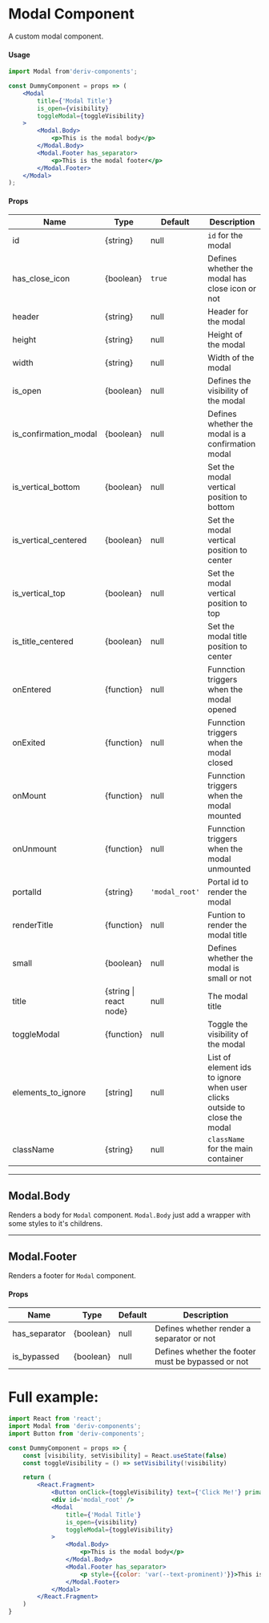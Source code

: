 # Modal Component

A custom modal component.


#### Usage

```jsx
import Modal from'deriv-components';

const DummyComponent = props => (
    <Modal
        title={'Modal Title'}
        is_open={visibility}
        toggleModal={toggleVisibility}
    >
        <Modal.Body>
            <p>This is the modal body</p>
        </Modal.Body>
        <Modal.Footer has_separator>
            <p>This is the modal footer</p>
        </Modal.Footer>
    </Modal>
);
```

#### Props


| Name                    | Type                   | Default       | Description                                                               |
| ----------------------- | ---------------------- | ------------- | ------------------------------------------------------------------------- |
| id                      | {string}               | null          | `id` for the modal                                                        |
| has_close_icon          | {boolean}              | `true`        | Defines whether the modal has close icon or not                           |
| header                  | {string}               | null          | Header for the modal                                                      |
| height                  | {string}               | null          | Height of the modal                                                       |
| width                   | {string}               | null          | Width of the modal                                                        |
| is_open                 | {boolean}              | null          | Defines the visibility of the modal                                       |
| is\_confirmation\_modal | {boolean}              | null          | Defines whether the modal is a confirmation modal                         |
| is\_vertical\_bottom    | {boolean}              | null          | Set the modal vertical position to bottom                                 |
| is\_vertical\_centered  | {boolean}              | null          | Set the modal vertical position to center                                 |
| is\_vertical\_top       | {boolean}              | null          | Set the modal vertical position to top                                    |
| is\_title\_centered     | {boolean}              | null          | Set the modal title position to center                                    |
| onEntered               | {function}             | null          | Funnction triggers when the modal opened                                  |
| onExited                | {function}             | null          | Funnction triggers when the modal closed                                  |
| onMount                 | {function}             | null          | Funnction triggers when the modal mounted                                 |
| onUnmount               | {function}             | null          | Funnction triggers when the modal unmounted                               |
| portalId                | {string}               | `'modal_root'`| Portal id to render the modal                                             |
| renderTitle             | {function}             | null          | Funtion to render the modal title                                         |
| small                   | {boolean}              | null          | Defines whether the modal is small or not                                 |
| title                   | {string \| react node} | null          | The modal title                                                           |
| toggleModal             | {function}             | null          | Toggle the visibility of the modal                                        |
| elements\_to\_ignore    | [string]               | null          | List of element ids to ignore when user clicks outside to close the modal |
| className               | {string}               | null          | `className` for the main container                                        |

---

## Modal.Body


Renders a body for `Modal` component. `Modal.Body` just add a wrapper with some styles to it's childrens.


---

## Modal.Footer


Renders a footer for `Modal` component.


#### Props


| Name           | Type       | Default  | Description                                             |
| -------------- | ---------- | -------- | ------------------------------------------------------- |
| has_separator  | {boolean}  | null     | Defines whether render a separator or not               |
| is_bypassed    | {boolean}  | null     | Defines whether the footer must be bypassed or not      |


# Full example:

```jsx
import React from 'react';
import Modal from 'deriv-components';
import Button from 'deriv-components';

const DummyComponent = props => {
    const [visibility, setVisibility] = React.useState(false)
    const toggleVisibility = () => setVisibility(!visibility)

    return (
        <React.Fragment>
            <Button onClick={toggleVisibility} text={'Click Me!'} primary medium />
            <div id='modal_root' />
            <Modal
                title={'Modal Title'}
                is_open={visibility}
                toggleModal={toggleVisibility}
            >
                <Modal.Body>
                    <p>This is the modal body</p>
                </Modal.Body>
                <Modal.Footer has_separator>
                    <p style={{color: 'var(--text-prominent)'}}>This is the modal footer</p>
                </Modal.Footer>
            </Modal>
        </React.Fragment>
    )
}
```